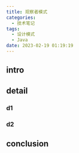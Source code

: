 ```yaml
---
title: 观察者模式
categories:
  - 技术笔记
tags:
  - 设计模式
  - Java
date: 2023-02-19 01:19:19
---
```


## intro


## detail

### d1

### d2


## conclusion
